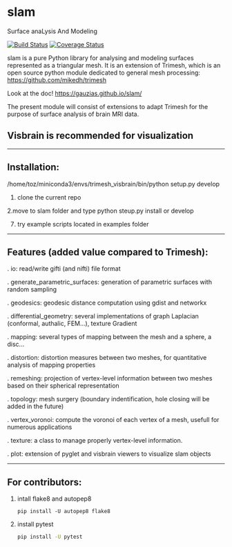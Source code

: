 # slam
Surface anaLysis And Modeling

[![Build Status](https://travis-ci.org/gauzias/slam.svg?branch=master)](https://travis-ci.org/gauzias/slam) 
[![Coverage Status](https://coveralls.io/repos/github/gauzias/slam/badge.svg?branch=master)](https://coveralls.io/github/gauzias/slam?branch=master)

slam is a pure Python library for analysing and modeling surfaces represented as a triangular mesh.
It is an extension of Trimesh, which is an open source python module dedicated to general mesh processing:
https://github.com/mikedh/trimesh

Look at the doc!
https://gauzias.github.io/slam/

The present module will consist of extensions to adapt Trimesh for the purpose of surface analysis of brain MRI data.

## Visbrain is recommended for visualization

------------------
Installation:
------------------

/home/toz/miniconda3/envs/trimesh_visbrain/bin/python setup.py develop

1. clone the current repo

2.move to slam folder and type python steup.py install or develop

7. try example scripts located in examples folder

------------------
Features (added value compared to Trimesh):
------------------

. io: read/write gifti (and nifti) file format 

. generate_parametric_surfaces: generation of parametric surfaces with random sampling

. geodesics: geodesic distance computation using gdist and networkx

. differential_geometry: several implementations of graph Laplacian (conformal, authalic, FEM...), texture Gradient

. mapping: several types of mapping between the mesh and a sphere, a disc...

. distortion: distortion measures between two meshes, for quantitative analysis of mapping properties

. remeshing: projection of vertex-level information between two meshes based on their spherical representation

. topology: mesh surgery (boundary indentification, hole closing will be added in the future)

. vertex_voronoi: compute the voronoi of each vertex of a mesh, usefull for numerous applications

. texture: a class to manage properly vertex-level information.

. plot: extension of pyglet and visbrain viewers to visualize slam objects


------------------
For contributors:
------------------

1. intall flake8 and autopep8
    ```
    pip install -U autopep8 flake8
   ```

2. install pytest
    ```bash
    pip install -U pytest 
    ```

